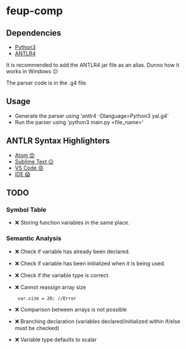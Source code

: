 
# feup-comp

## Dependencies
 * [Python3](https://www.python.org/downloads/)
 * [ANTLR4](https://github.com/antlr/antlr4/blob/master/doc/getting-started.md)

It is recommended to add the ANTLR4 jar file as an alias. Dunno how it works in Windows :confused:

The parser code is in the .g4 file.

## Usage
 * Generate the parser using 'antlr4 -Dlanguage=Python3 yal.g4'
 * Run the parser using 'python3 main.py <file_name>'


## ANTLR Syntax Highlighters
 * [Atom :heart_eyes: ](https://atom.io/packages/language-antlr)
 * [Sublime Text :neutral_face:](https://github.com/iuliux/SublimeText2-Antlr-syntax)
 * [VS Code :rage: ](https://marketplace.visualstudio.com/items?itemName=mike-lischke.vscode-antlr4)
 * [IDE :scream: ](http://www.antlr.org/tools.html)

## TODO

### Symbol Table

 - :x: Storing function variables in the same place.

### Semantic Analysis

 - :x: Check if variable has already been declared.
 - :x: Check if variable has been initialized when it is being used.
 - :x: Check if the variable type is correct.
 - :x: Cannot reassign array size

        var.size = 20; //Error

 - :x: Comparison between arrays is not possible
 - :x: Branching declaration (variables declared/initialized within if/else must be checked)
 - :x: Variable type defaults to scalar
